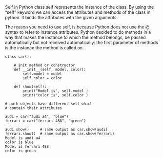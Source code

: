 Self in Python class
self represents the instance of the class. By using the “self” keyword we can access the attributes and methods of the class in python. It binds the attributes with the given arguments.

The reason you need to use self, is because Python does not use the @ syntax to refer to instance attributes. Python decided to do methods in a way that makes the instance to which the method belongs, be passed automatically but not received automatically: the first parameter of methods is the instance the method is called on.

    class car():
      
        # init method or constructor
        def __init__(self, model, color):
            self.model = model
            self.color = color
          
        def show(self):
            print("Model is", self.model )
            print("color is", self.color )
          
    # both objects have different self which 
    # contain their attributes
    
    audi = car("audi a4", "blue")
    ferrari = car("ferrari 488", "green")
  
    audi.show()     # same output as car.show(audi)
    ferrari.show()  # same output as car.show(ferrari)
    Model is audi a4
    color is blue
    Model is ferrari 488
    color is green

